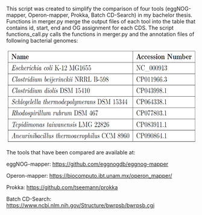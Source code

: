 This script was created to simplify the comparison of four tools (eggNOG-mapper, Operon-mapper, Prokka, Batch CD-Search) in my bachelor thesis. Functions in merger.py merge the output files of each tool into the table that contains id, start, end and OG assignment for each CDS. The script functions_call.py calls the functions in merger.py and the annotation files of following bacterial genomes:


<img src="genomes.png" width="600" height="250">

The tools that have been compared are available at:

eggNOG-mapper: https://github.com/eggnogdb/eggnog-mapper

Operon-mapper: https://biocomputo.ibt.unam.mx/operon_mapper/

Prokka: https://github.com/tseemann/prokka

Batch CD-Search: https://www.ncbi.nlm.nih.gov/Structure/bwrpsb/bwrpsb.cgi
